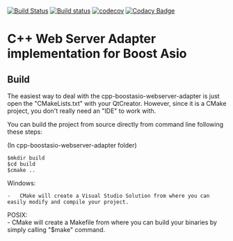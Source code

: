 [![Build Status](https://travis-ci.org/systelab/cpp-boostasio-webserver-adapter.svg?branch=master)](https://travis-ci.org/systelab/cpp-boostasio-webserver-adapter)
[![Build status](https://ci.appveyor.com/api/projects/status/qdrjivrs26gf46lo?svg=true)](https://ci.appveyor.com/project/systelab/cpp-boostasio-webserver-adapter)
[![codecov](https://codecov.io/gh/systelab/cpp-boostasio-webserver-adapter/branch/master/graph/badge.svg)](https://codecov.io/gh/systelab/cpp-boostasio-webserver-adapter)
[![Codacy Badge](https://api.codacy.com/project/badge/Grade/934c47b9e7ca484692b1c5b2976808b9)](https://www.codacy.com/app/systelab/cpp-boostasio-webserver-adapter?utm_source=github.com&amp;utm_medium=referral&amp;utm_content=systelab/cpp-boostasio-webserver-adapter&amp;utm_campaign=Badge_Grade)

# C++ Web Server Adapter implementation for Boost Asio

## Build

The easiest way to deal with the cpp-boostasio-webserver-adapter is just open the "CMakeLists.txt" with your QtCreator. However, since it is a CMake project, you don't really need an "IDE" to work with. 

You can build the project from source directly from command line following these steps:  

(In cpp-boostasio-webserver-adapter folder)  

	$mkdir build  
	$cd build  
	$cmake ..

Windows:  

	-	CMake will create a Visual Studio Solution from where you can easily modify and compile your project.  

POSIX:  
	-	CMake will create a Makefile from where you can build your binaries by simply calling "$make" command.  
